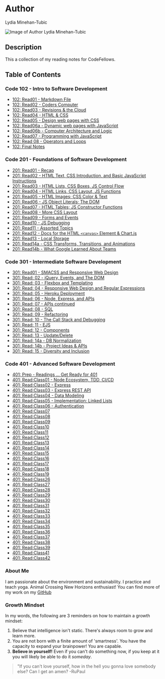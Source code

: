 # Author
Lydia Minehan-Tubic

![Image of Author Lydia Minehan-Tubic](https://avatars1.githubusercontent.com/u/17971269?s=460&u=1beeb7edfd6ed42559fe2e04ace180ec14ebcce3&v=4)


## Description
This a collection of my reading notes for CodeFellows. 

## Table of Contents

### Code 102 - Intro to Software Development

- [102: Read01 - Markdown File](102_Read01.md)
- [102: Read02 - Coders Computer](102_Read02.md)
- [102: Read03 - Revisions & the Cloud](102_Read03.md)
- [102: Read04 - HTML & CSS](102_Read04.md)
- [102: Read05 - Design web pages with CSS](102_Read05.md)
- [102: Read06a - Dynamic web pages with JavaScript](102_Read06a.md)
- [102: Read06b - Computer Architecture and Logic](102_Read06b.md)
- [102: Read07 - Programming with JavaScript](102_Read07.md)
- [102: Read 08 - Operators and Loops](102_Read08.md)
- [102: Final Notes](102_review.md)

### Code 201 - Foundations of Software Development

- [201: Read01 - Recap](201_Read01.md)
- [201: Read02 - HTML Text, CSS Introduction, and Basic JavaScript Instructions](201_Read02.md)
- [201: Read03 - HTML Lists, CSS Boxes, JS Control Flow](201_Read03.md)
- [201: Read04 - HTML Links, CSS Layout, JS Functions](201_Read04.md)
- [201: Read05 - HTML Images; CSS Color & Text](201_Read05.md)
- [201: Read06 - JS Object Literals; The DOM](201_Read06.md)
- [201: Read07 - HTML Tables; JS Constructor Functions](201_Read07.md)
- [201: Read08 - More CSS Layout](201_Read08.md)
- [201: Read09 - Forms and Events](201_Read09.md)
- [201: Read10 - JS Debugging](201_Read10.md)
- [201: Read11 - Assorted Topics](201_Read11.md)
- [201: Read12 - Docs for the HTML `<canvas>` Element & Chart.js](201_Read12.md)
- [201: Read13 - Local Storage](201_Read13.md)
- [201: Read14a - CSS Transforms, Transitions, and Animations](201_Read14a.md)
- [201: Read14b - What Google Learned About Teams](201_Read14b.md)

### Code 301 - Intermediate Software Development

- [301: Read01 - SMACSS and Responsive Web Design](301_Read01.md)
- [301: Read: 02 - jQuery, Events, and The DOM](301_Read02.md)
- [301: Read: 03 - Flexbox and Templating](301_Read03.md)
- [301: Read: 04 - Responsive Web Design and Regular Expressions](301_Read04.md)
- [301: Read: 05 - Heroku Deployment](301_Read05.md)
- [301: Read: 06 - Node, Express, and APIs](301_Read06.md)
- [301: Read: 07 - APIs continued](301_Read07.md)
- [301: Read: 08 - SQL](301_Read08.md)
- [301: Read: 09 - Refactoring](301_Read09.md)
- [301: Read: 10 - The Call Stack and Debugging](301_Read10.md)
- [301: Read: 11 - EJS](301_Read11.md)
- [301: Read: 12 - Components](301_Read12.md)
- [301: Read: 13 - Update/Delete](301_Read13.md)
- [301: Read: 14a - DB Normalization](301_Read14a.md)
- [301: Read: 14b - Project Ideas & APIs](301_Read14b.md)
- [301: Read: 15 - Diversity and Inclusion](301_Read15.md)

### Code 401 - Advanced Software Development
- [401: Prep - Readings ... Get Ready for 401](401_PreWork.md)
- [401: Read:Class01 - Node Ecosystem, TDD, CI/CD](401_Read_Class01.md)
- [401: Read:Class02 - Express](401_Read_Class02.md)
- [401: Read:Class03 - Express REST API](401_Read_Class03.md)
- [401: Read:Class04 - Data Modeling](401_Read_Class04.md)
- [401: Read:Class05 - Implementation: Linked Lists](401_Read_Class05.md)
- [401: Read:Class06 - Authentication](401_Read_Class06.md)
- [401: Read:Class07](401_Read_Class07.md)
- [401: Read:Class08](401_Read_Class08.md)
- [401: Read:Class09](401_Read_Class09.md)
- [401: Read:Class10](401_Read_Class10.md)
- [401: Read:Class11](401_Read_Class11.md)
- [401: Read:Class12](401_Read_Class12.md)
- [401: Read:Class13](401_Read_Class13.md)
- [401: Read:Class14](401_Read_Class14.md)
- [401: Read:Class15](401_Read_Class15.md)
- [401: Read:Class16](401_Read_Class16.md)
- [401: Read:Class17](401_Read_Class17.md)
- [401: Read:Class18](401_Read_Class18.md)
- [401: Read:Class19](401_Read_Class19.md)
- [401: Read:Class26](401_Read_Class26.md)
- [401: Read:Class27](401_Read_Class27.md)
- [401: Read:Class28](401_Read_Class28.md)
- [401: Read:Class29](401_Read_Class29.md)
- [401: Read:Class30](401_Read_Class30.md)
- [401: Read:Class31](401_Read_Class31.md)
- [401: Read:Class32](401_Read_Class32.md)
- [401: Read:Class33](401_Read_Class33.md)
- [401: Read:Class34](401_Read_Class34.md)
- [401: Read:Class35](401_Read_Class35.md)
- [401: Read:Class36](401_Read_Class36.md)
- [401: Read:Class37](401_Read_Class37.md)
- [401: Read:Class38](401_Read_Class38.md)
- [401: Read:Class39](401_Read_Class39.md)
- [401: Read:Class41](401_Read_Class41.md)
- [401: Read:Class42](401_Read_Class42.md)

### About Me
I am passionate about the environment and sustainability. I practice and teach yoga. Animal Crossing New Horizons enthusiast! You can find more of my work on my [GitHub](https://github.com/LydiaMT)

### Growth Mindset
In my words, the following are 3 reminders on how to maintain a growth mindset:
1. Believe that intelligence isn't static. There's always room to grow and learn more. 
1. You are not born with a finite amount of 'smartness'. You have the capacity to expand your brainpower! You are capable. 
1. **Believe in yourself!** Even if you can't do something now, if you keep at it you will likely be able to do it *someday*. 

>"If you can't love yourself, how in the hell you gonna love somebody else? Can I get an amen? -RuPaul
